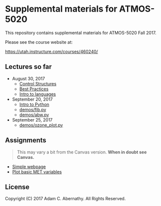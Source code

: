 # Supplemental materials for ATMOS-5020

This repository contains supplemental materials for ATMOS-5020 Fall 2017.

Please see the course website at:

https://utah.instructure.com/courses/460240/

## Lectures so far
- August 30, 2017
  - [Control Structures](control-structures.md)
  - [Best Practices](best-practices.md)
  - [Intro to languages](introduction-to-languages.md)
- September 20, 2017
  - [Intro to Python]( intro-to-python.md)
  - [demos/fib.py](demos/fib.py)
  - [demos/abw.py](demos/abw.py)
- September 25, 2017
  - [demos/ozone_plot.py](demos/ozone_plot.py)

## Assignments

> This may vary a bit from the Canvas version.  **When in doubt see Canvas.**

- [Simple webpage](simple-webpage.md)
- [Plot basic MET variables](assignment_4.md)

## License

Copyright (C) 2017 Adam C. Abernathy. All Rights Reserved.
